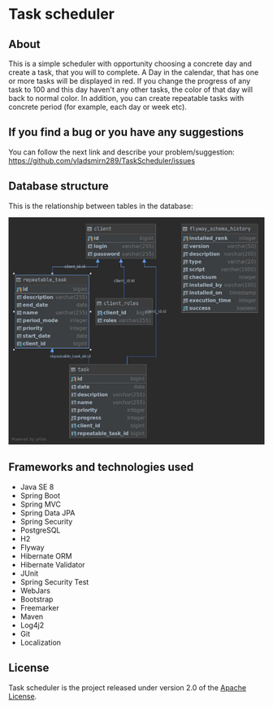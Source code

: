 # Task scheduler

## About
This is a simple scheduler with opportunity choosing a concrete day and create a task, that you
will to complete. A Day in the calendar, that has one or more tasks will be displayed in red. If you change the progress 
of any task to 100 and this day haven't any other tasks, the color of that day will back to normal color.
In addition, you can create repeatable tasks with concrete period (for example, each day or week etc).

## If you find a bug or you have any suggestions
You can follow the next link and describe your problem/suggestion: https://github.com/vladsmirn289/TaskScheduler/issues

## Database structure
This is the relationship between tables in the database:

![img](https://raw.githubusercontent.com/vladsmirn289/Images/master/task_scheduler/task_sheduler_db.jpg)

## Frameworks and technologies used
*   Java SE 8
*   Spring Boot
*   Spring MVC
*   Spring Data JPA
*   Spring Security
*   PostgreSQL
*   H2
*   Flyway
*   Hibernate ORM
*   Hibernate Validator
*   JUnit
*   Spring Security Test
*   WebJars
*   Bootstrap
*   Freemarker
*   Maven
*   Log4j2
*   Git
*   Localization

## License
Task scheduler is the project released under version 2.0 of the [Apache License](https://www.apache.org/licenses/LICENSE-2.0).
